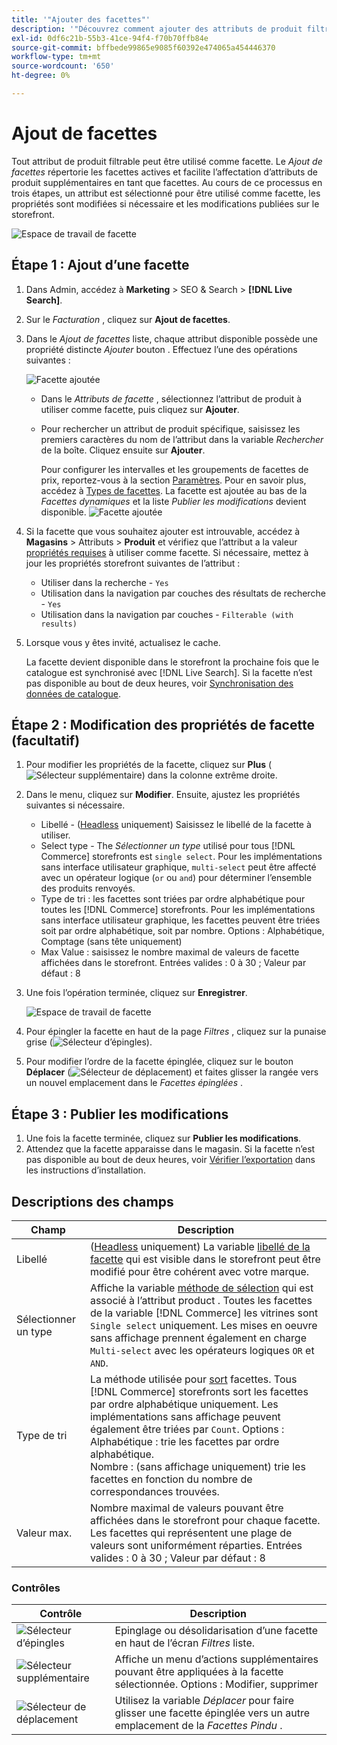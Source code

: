 ```yaml
---
title: '"Ajouter des facettes"'
description: '"Découvrez comment ajouter des attributs de produit filtrables en tant que [!DNL Live Search] facettes."'
exl-id: 0df6c21b-55b3-41ce-94f4-f70b70ffb84e
source-git-commit: bffbede99865e9085f60392e474065a454446370
workflow-type: tm+mt
source-wordcount: '650'
ht-degree: 0%

---
```


# Ajout de facettes

Tout attribut de produit filtrable peut être utilisé comme facette. Le *Ajout de facettes* répertorie les facettes actives et facilite l’affectation d’attributs de produit supplémentaires en tant que facettes. Au cours de ce processus en trois étapes, un attribut est sélectionné pour être utilisé comme facette, les propriétés sont modifiées si nécessaire et les modifications publiées sur le storefront.

![Espace de travail de facette](assets/facets-add.png)

## Étape 1 : Ajout d’une facette

1. Dans Admin, accédez à **Marketing** > SEO &amp; Search > **[!DNL Live Search]**.
1. Sur le *Facturation* , cliquez sur **Ajout de facettes**.
1. Dans le *Ajout de facettes* liste, chaque attribut disponible possède une propriété distincte *Ajouter* bouton . Effectuez l’une des opérations suivantes :

   ![Facette ajoutée](assets/facets-list-add.png)

   * Dans le *Attributs de facette* , sélectionnez l’attribut de produit à utiliser comme facette, puis cliquez sur **Ajouter**.
   * Pour rechercher un attribut de produit spécifique, saisissez les premiers caractères du nom de l’attribut dans la variable *Rechercher* de la boîte. Cliquez ensuite sur **Ajouter**.

      Pour configurer les intervalles et les groupements de facettes de prix, reportez-vous à la section [Paramètres](settings.md). Pour en savoir plus, accédez à [Types de facettes](facets-type.md).
La facette est ajoutée au bas de la *Facettes dynamiques* et la liste *Publier les modifications* devient disponible.
   ![Facette ajoutée](assets/facet-added.png)

1. Si la facette que vous souhaitez ajouter est introuvable, accédez à **Magasins** > Attributs > **Produit** et vérifiez que l’attribut a la valeur [propriétés requises](facets.md) à utiliser comme facette. Si nécessaire, mettez à jour les propriétés storefront suivantes de l’attribut :

   * Utiliser dans la recherche - `Yes`
   * Utilisation dans la navigation par couches des résultats de recherche - `Yes`
   * Utilisation dans la navigation par couches - `Filterable (with results)`

1. Lorsque vous y êtes invité, actualisez le cache.

   La facette devient disponible dans le storefront la prochaine fois que le catalogue est synchronisé avec [!DNL Live Search]. Si la facette n’est pas disponible au bout de deux heures, voir [Synchronisation des données de catalogue](install.md#synchronize-catalog-data).

## Étape 2 : Modification des propriétés de facette (facultatif)

1. Pour modifier les propriétés de la facette, cliquez sur **Plus** (![Sélecteur supplémentaire](assets/btn-more.png)) dans la colonne extrême droite.
1. Dans le menu, cliquez sur **Modifier**. Ensuite, ajustez les propriétés suivantes si nécessaire.

   * Libellé - ([Headless](facets-type.md) uniquement) Saisissez le libellé de la facette à utiliser.
   * Select type - The *Sélectionner un type* utilisé pour tous [!DNL Commerce] storefronts est `single select`. Pour les implémentations sans interface utilisateur graphique, `multi-select` peut être affecté avec un opérateur logique (`or` ou `and`) pour déterminer l’ensemble des produits renvoyés.
   * Type de tri : les facettes sont triées par ordre alphabétique pour toutes les [!DNL Commerce] storefronts. Pour les implémentations sans interface utilisateur graphique, les facettes peuvent être triées soit par ordre alphabétique, soit par nombre. Options : Alphabétique, Comptage (sans tête uniquement)
   * Max Value : saisissez le nombre maximal de valeurs de facette affichées dans le storefront. Entrées valides : 0 à 30 ; Valeur par défaut : 8

1. Une fois l’opération terminée, cliquez sur **Enregistrer**.

   ![Espace de travail de facette](assets/facet-edit.png)

1. Pour épingler la facette en haut de la page *Filtres* , cliquez sur la punaise grise (![Sélecteur d’épingles](assets/btn-pin-gray.png)).
1. Pour modifier l’ordre de la facette épinglée, cliquez sur le bouton **Déplacer** (![Sélecteur de déplacement](assets/btn-move.png)) et faites glisser la rangée vers un nouvel emplacement dans le *Facettes épinglées* .

## Étape 3 : Publier les modifications

1. Une fois la facette terminée, cliquez sur **Publier les modifications**.
1. Attendez que la facette apparaisse dans le magasin.
Si la facette n’est pas disponible au bout de deux heures, voir [Vérifier l’exportation](install.md#synchronize-catalog-data) dans les instructions d’installation.

## Descriptions des champs

| Champ | Description |
|--- |--- |
| Libellé | ([Headless](facets-type.md) uniquement) La variable [libellé de la facette](facets-type.md) qui est visible dans le storefront peut être modifié pour être cohérent avec votre marque. |
| Sélectionner un type | Affiche la variable [méthode de sélection](facets-type.md) qui est associé à l’attribut product . Toutes les facettes de la variable [!DNL Commerce] les vitrines sont `Single select` uniquement. Les mises en oeuvre sans affichage prennent également en charge `Multi-select` avec les opérateurs logiques `OR` et `AND`. |
| Type de tri | La méthode utilisée pour [sort](facets-type.md) facettes. Tous [!DNL Commerce] storefronts sort les facettes par ordre alphabétique uniquement. Les implémentations sans affichage peuvent également être triées par `Count`. Options :<br />Alphabétique : trie les facettes par ordre alphabétique.<br />Nombre : (sans affichage uniquement) trie les facettes en fonction du nombre de correspondances trouvées. |
| Valeur max. | Nombre maximal de valeurs pouvant être affichées dans le storefront pour chaque facette. Les facettes qui représentent une plage de valeurs sont uniformément réparties. Entrées valides : 0 à 30 ; Valeur par défaut : 8 |

### Contrôles

| Contrôle | Description |
|--- |--- |
| ![Sélecteur d’épingles](assets/btn-pin-blue.png) | Epinglage ou désolidarisation d’une facette en haut de l’écran *Filtres* liste. |
| ![Sélecteur supplémentaire](assets/btn-more.png) | Affiche un menu d’actions supplémentaires pouvant être appliquées à la facette sélectionnée. Options : Modifier, supprimer |
| ![Sélecteur de déplacement](assets/btn-move.png) | Utilisez la variable *Déplacer* pour faire glisser une facette épinglée vers un autre emplacement de la *Facettes Pindu* . |
